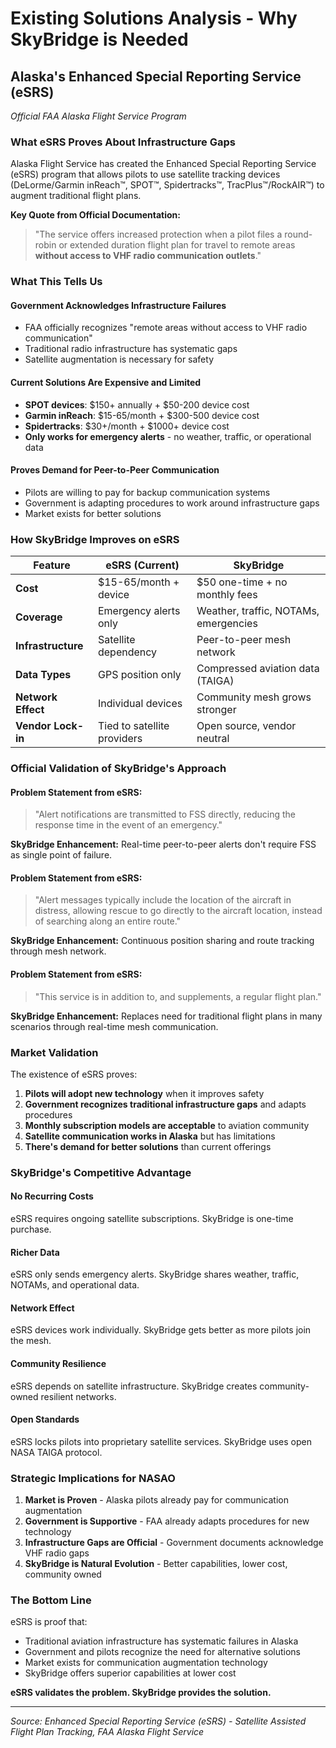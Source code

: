 # Existing Solutions Analysis - Why SkyBridge is Needed

## Alaska's Enhanced Special Reporting Service (eSRS)
*Official FAA Alaska Flight Service Program*

### What eSRS Proves About Infrastructure Gaps

Alaska Flight Service has created the Enhanced Special Reporting Service (eSRS) program that allows pilots to use satellite tracking devices (DeLorme/Garmin inReach™, SPOT™, Spidertracks™, TracPlus™/RockAIR™) to augment traditional flight plans.

**Key Quote from Official Documentation:**
> "The service offers increased protection when a pilot files a round-robin or extended duration flight plan for travel to remote areas **without access to VHF radio communication outlets**."

### What This Tells Us

#### Government Acknowledges Infrastructure Failures
- FAA officially recognizes "remote areas without access to VHF radio communication"
- Traditional radio infrastructure has systematic gaps
- Satellite augmentation is necessary for safety

#### Current Solutions Are Expensive and Limited
- **SPOT devices**: $150+ annually + $50-200 device cost
- **Garmin inReach**: $15-65/month + $300-500 device cost  
- **Spidertracks**: $30+/month + $1000+ device cost
- **Only works for emergency alerts** - no weather, traffic, or operational data

#### Proves Demand for Peer-to-Peer Communication
- Pilots are willing to pay for backup communication systems
- Government is adapting procedures to work around infrastructure gaps
- Market exists for better solutions

### How SkyBridge Improves on eSRS

| Feature | eSRS (Current) | SkyBridge |
|---------|---------------|-----------|
| **Cost** | $15-65/month + device | $50 one-time + no monthly fees |
| **Coverage** | Emergency alerts only | Weather, traffic, NOTAMs, emergencies |
| **Infrastructure** | Satellite dependency | Peer-to-peer mesh network |
| **Data Types** | GPS position only | Compressed aviation data (TAIGA) |
| **Network Effect** | Individual devices | Community mesh grows stronger |
| **Vendor Lock-in** | Tied to satellite providers | Open source, vendor neutral |

### Official Validation of SkyBridge's Approach

#### **Problem Statement from eSRS:**
> "Alert notifications are transmitted to FSS directly, reducing the response time in the event of an emergency."

**SkyBridge Enhancement:** Real-time peer-to-peer alerts don't require FSS as single point of failure.

#### **Problem Statement from eSRS:**
> "Alert messages typically include the location of the aircraft in distress, allowing rescue to go directly to the aircraft location, instead of searching along an entire route."

**SkyBridge Enhancement:** Continuous position sharing and route tracking through mesh network.

#### **Problem Statement from eSRS:**
> "This service is in addition to, and supplements, a regular flight plan."

**SkyBridge Enhancement:** Replaces need for traditional flight plans in many scenarios through real-time mesh communication.

### Market Validation

The existence of eSRS proves:

1. **Pilots will adopt new technology** when it improves safety
2. **Government recognizes traditional infrastructure gaps** and adapts procedures
3. **Monthly subscription models are acceptable** to aviation community
4. **Satellite communication works in Alaska** but has limitations
5. **There's demand for better solutions** than current offerings

### SkyBridge's Competitive Advantage

#### **No Recurring Costs**
eSRS requires ongoing satellite subscriptions. SkyBridge is one-time purchase.

#### **Richer Data**
eSRS only sends emergency alerts. SkyBridge shares weather, traffic, NOTAMs, and operational data.

#### **Network Effect**
eSRS devices work individually. SkyBridge gets better as more pilots join the mesh.

#### **Community Resilience**
eSRS depends on satellite infrastructure. SkyBridge creates community-owned resilient networks.

#### **Open Standards**
eSRS locks pilots into proprietary satellite services. SkyBridge uses open NASA TAIGA protocol.

### Strategic Implications for NASAO

1. **Market is Proven** - Alaska pilots already pay for communication augmentation
2. **Government is Supportive** - FAA already adapts procedures for new technology
3. **Infrastructure Gaps are Official** - Government documents acknowledge VHF radio gaps
4. **SkyBridge is Natural Evolution** - Better capabilities, lower cost, community owned

### The Bottom Line

eSRS is proof that:
- Traditional aviation infrastructure has systematic failures in Alaska
- Government and pilots recognize the need for alternative solutions
- Market exists for communication augmentation technology
- SkyBridge offers superior capabilities at lower cost

**eSRS validates the problem. SkyBridge provides the solution.**

---

*Source: Enhanced Special Reporting Service (eSRS) - Satellite Assisted Flight Plan Tracking, FAA Alaska Flight Service*
